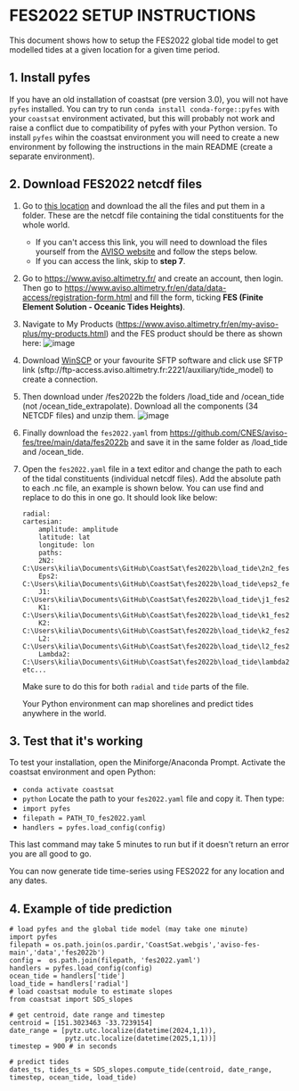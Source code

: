 # FES2022 SETUP INSTRUCTIONS

This document shows how to setup the FES2022 global tide model to get modelled tides at a given location for a given time period.

## 1. Install pyfes

If you have an old installation of coastsat (pre version 3.0), you will not have `pyfes` installed. You can try to run `conda install conda-forge::pyfes` with your `coastsat` environment activated, but this will probably not work and raise a conflict due to compatibility of pyfes with your Python version. To install `pyfes` wihin the coastsat environment you will need to create a new environment by following the instructions in the main README (create a separate environment).

## 2. Download FES2022 netcdf files

1. Go to [this location](https://unsw-my.sharepoint.com/personal/z2273773_ad_unsw_edu_au/_layouts/15/onedrive.aspx?id=%2Fpersonal%2Fz2273773%5Fad%5Funsw%5Fedu%5Fau%2FDocuments%2FRESEARCH2%2FFES%202022%2Ffes2022b&ga=1) and download the all the files and put them in a folder. These are the netcdf file containing the tidal constituents for the whole world. 
    - If you can't access this link, you will need to download the files yourself from the [AVISO website](https://www.aviso.altimetry.fr/) and follow the steps below. 
    - If you can access the link, skip to **step 7**.

2. Go to https://www.aviso.altimetry.fr/ and create an account, then login. Then go to https://www.aviso.altimetry.fr/en/data/data-access/registration-form.html and fill the form, ticking **FES (Finite Element Solution - Oceanic Tides Heights)**.

3. Navigate to My Products (https://www.aviso.altimetry.fr/en/my-aviso-plus/my-products.html) and the FES product should be there as shown here: ![image](https://github.com/user-attachments/assets/88ffd3ea-ee91-4faa-96e2-fe8982290843)

4. Download [WinSCP](https://winscp.net/eng/download.php) or your favourite SFTP software and click use SFTP link (sftp://ftp-access.aviso.altimetry.fr:2221/auxiliary/tide_model) to create a connection.

5. Then download under /fes2022b the folders /load_tide and /ocean_tide (not /ocean_tide_extrapolate). Download all the components (34 NETCDF files) and unzip them. ![image](https://github.com/user-attachments/assets/39c00bf6-2949-4321-83ed-03b11a39c0b7)

6. Finally download the `fes2022.yaml` from https://github.com/CNES/aviso-fes/tree/main/data/fes2022b and save it in the same folder as /load_tide and /ocean_tide. 

7. Open the `fes2022.yaml` file in a text editor and change the path to each of the tidal constituents (individual netcdf files). Add the absolute path to each .nc file, an example is shown below. You can use find and replace to do this in one go. It should look like below:
    ```
    radial:
    cartesian:
        amplitude: amplitude
        latitude: lat
        longitude: lon
        paths:
        2N2: C:\Users\kilia\Documents\GitHub\CoastSat\fes2022b\load_tide\2n2_fes2022.nc
        Eps2: C:\Users\kilia\Documents\GitHub\CoastSat\fes2022b\load_tide\eps2_fes2022.nc
        J1: C:\Users\kilia\Documents\GitHub\CoastSat\fes2022b\load_tide\j1_fes2022.nc
        K1: C:\Users\kilia\Documents\GitHub\CoastSat\fes2022b\load_tide\k1_fes2022.nc
        K2: C:\Users\kilia\Documents\GitHub\CoastSat\fes2022b\load_tide\k2_fes2022.nc
        L2: C:\Users\kilia\Documents\GitHub\CoastSat\fes2022b\load_tide\l2_fes2022.nc
        Lambda2: C:\Users\kilia\Documents\GitHub\CoastSat\fes2022b\load_tide\lambda2_fes2022.nc
    etc...
    ```
    Make sure to do this for both `radial` and `tide` parts of the file.

    Your Python environment can map shorelines and predict tides anywhere in the world.

## 3. Test that it's working

To test your installation, open the Miniforge/Anaconda Prompt.
Activate the coastsat environment and open Python:
- `conda activate coastsat`
- `python`
Locate the path to your `fes2022.yaml` file and copy it. Then type:
- `import pyfes`
- `filepath = PATH_TO_fes2022.yaml`
- `handlers = pyfes.load_config(config)`

This last command may take 5 minutes to run but if it doesn't return an error you are all good to go.

You can now generate tide time-series using FES2022 for any location and any dates. 

## 4. Example of tide prediction
```
# load pyfes and the global tide model (may take one minute)
import pyfes
filepath = os.path.join(os.pardir,'CoastSat.webgis','aviso-fes-main','data','fes2022b')
config =  os.path.join(filepath, 'fes2022.yaml')
handlers = pyfes.load_config(config)
ocean_tide = handlers['tide']
load_tide = handlers['radial']
# load coastsat module to estimate slopes
from coastsat import SDS_slopes

# get centroid, date range and timestep
centroid = [151.3023463 -33.7239154]
date_range = [pytz.utc.localize(datetime(2024,1,1)),
              pytz.utc.localize(datetime(2025,1,1))]
timestep = 900 # in seconds

# predict tides
dates_ts, tides_ts = SDS_slopes.compute_tide(centroid, date_range, timestep, ocean_tide, load_tide)
```
